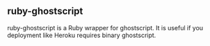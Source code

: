 ruby-ghostscript
----------------

ruby-ghostscript is a Ruby wrapper for ghostscript. It is useful if you deployment like Heroku requires binary ghostscript.
